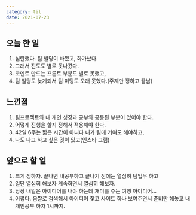 ```yaml
---
category: til
date: 2021-07-23
---
```


## 오늘 한 일

1. 심란했다. 팀 빌딩이 바꼈고, 화가났다.
2. 그래서 진도도 별로 못나갔다.
3. 코멘트 만드는 프론트 부분도 별로 못했고,
4. 팀 빌딩도 늦게되서 팀 미팅도 오래 못했다.(주제만 정하고 끝남)

## 느낀점

1. 팀프로젝트와 내 개인 성장과 공부와 공통된 부분이 있어야 한다.
2. 어떻게 진행을 할지 정해서 적용해야 한다.
3. 42일 6주는 짧은 시간이 아니다 내가 팀에 기여도 해야하고,
4. 나도 나고 하고 싶은 것이 있고(인스타 그램)

## 앞으로 할 일

1. 크게 정하자. 끝나면 내공부하고 끝나기 전에는 열심히 팀업무 하고
2. 일단 열심히 해보자 계속하면서 열심히 해보자.
3. 당장 내일은 아이디어를 내야 하는데 재미를 주는 여행 아이디어...
4. 어렵다. 움짤로 검색해서 아이디어 찾고 사이트 하나 보여주면서 준비만 해놓고 내 개인공부 하자 1시까지.
